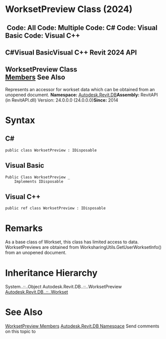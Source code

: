 # WorksetPreview Class (2024)

﻿
 Code: All Code: Multiple Code: C# Code: Visual Basic Code: Visual C++   
---  
C#Visual BasicVisual C++
Revit 2024 API  
---  
WorksetPreview Class  
[Members](3357338c-2fbd-65de-edc2-7587ffd680ff.md "WorksetPreview Members") See Also  
---  
Represents an accessor for workset data which can be obtained from an unopened document. 
**Namespace:** [Autodesk.Revit.DB](87546ba7-461b-c646-cbb1-2cb8f5bff8b2.md "Autodesk.Revit.DB Namespace")**Assembly:** RevitAPI (in RevitAPI.dll) Version: 24.0.0.0 (24.0.0.0)**Since:** 2014 
# Syntax
C#  
---  
```text
public class WorksetPreview : IDisposable
```
  
Visual Basic  
---  
```text
Public Class WorksetPreview _
	Implements IDisposable
```
  
Visual C++  
---  
```text
public ref class WorksetPreview : IDisposable
```
  
# Remarks
As a base class of Workset, this class has limited access to data. WorksetPreviews are obtained from WorksharingUtils.GetUserWorksetInfo() from an unopened document. 
# Inheritance Hierarchy
System..::..Object Autodesk.Revit.DB..::..WorksetPreview [Autodesk.Revit.DB..::..Workset](aa8f7f05-16c7-2fbf-5004-d819a1fd0b6d.md "Workset Class")
# See Also
[WorksetPreview Members](3357338c-2fbd-65de-edc2-7587ffd680ff.md "WorksetPreview Members")
[Autodesk.Revit.DB Namespace](87546ba7-461b-c646-cbb1-2cb8f5bff8b2.md "Autodesk.Revit.DB Namespace")
Send comments on this topic to 